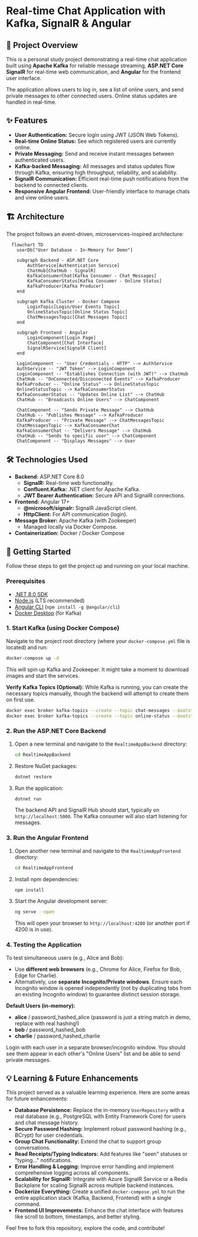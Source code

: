 # Real-time Chat Application with Kafka, SignalR & Angular

## 🚀 Project Overview

This is a personal study project demonstrating a real-time chat application built using **Apache Kafka** for reliable message streaming, **ASP.NET Core SignalR** for real-time web communication, and **Angular** for the frontend user interface.

The application allows users to log in, see a list of online users, and send private messages to other connected users. Online status updates are handled in real-time.

## ✨ Features

  * **User Authentication:** Secure login using JWT (JSON Web Tokens).
  * **Real-time Online Status:** See which registered users are currently online.
  * **Private Messaging:** Send and receive instant messages between authenticated users.
  * **Kafka-backed Messaging:** All messages and status updates flow through Kafka, ensuring high throughput, reliability, and scalability.
  * **SignalR Communication:** Efficient real-time push notifications from the backend to connected clients.
  * **Responsive Angular Frontend:** User-friendly interface to manage chats and view online users.

## 🏗️ Architecture

The project follows an event-driven, microservices-inspired architecture:

```mermaid
  flowchart TD
    userDb["User Database - In-Memory for Demo"]

    subgraph Backend - ASP.NET Core
        AuthService[Authentication Service]
        ChatHub[ChatHub - SignalR]
        KafkaConsumerChat[Kafka Consumer - Chat Messages]
        KafkaConsumerStatus[Kafka Consumer - Online Status]
        KafkaProducer[Kafka Producer]
    end

    subgraph Kafka Cluster - Docker Compose
        LoginTopic[Login/User Events Topic]
        OnlineStatusTopic[Online Status Topic]
        ChatMessagesTopic[Chat Messages Topic]
    end

    subgraph Frontend - Angular
        LoginComponent[Login Page]
        ChatComponent[Chat Interface]
        SignalRService[SignalR Client]
    end

    LoginComponent -- "User Credentials - HTTP" --> AuthService
    AuthService -- "JWT Token" --> LoginComponent
    LoginComponent -- "Establishes Connection (with JWT)" --> ChatHub
    ChatHub -- "OnConnected/Disconnected Events" --> KafkaProducer
    KafkaProducer -- "Online Status" --> OnlineStatusTopic
    OnlineStatusTopic --> KafkaConsumerStatus
    KafkaConsumerStatus -- "Updates Online List" --> ChatHub
    ChatHub -- "Broadcasts Online Users" --> ChatComponent

    ChatComponent -- "Sends Private Message" --> ChatHub
    ChatHub -- "Publishes Message" --> KafkaProducer
    KafkaProducer -- "Private Message" --> ChatMessagesTopic
    ChatMessagesTopic --> KafkaConsumerChat
    KafkaConsumerChat -- "Delivers Message" --> ChatHub
    ChatHub -- "Sends to specific user" --> ChatComponent
    ChatComponent -- "Displays Messages" --> User

```

## 🛠️ Technologies Used

  * **Backend:** ASP.NET Core 8.0
      * **SignalR:** Real-time web functionality.
      * **Confluent.Kafka:** .NET client for Apache Kafka.
      * **JWT Bearer Authentication:** Secure API and SignalR connections.
  * **Frontend:** Angular 17+
      * **@microsoft/signalr:** SignalR JavaScript client.
      * **HttpClient:** For API communication (login).
  * **Message Broker:** Apache Kafka (with Zookeeper)
      * Managed locally via Docker Compose.
  * **Containerization:** Docker / Docker Compose

## 🚀 Getting Started

Follow these steps to get the project up and running on your local machine.

### Prerequisites

  * [.NET 8.0 SDK](https://dotnet.microsoft.com/download/dotnet/8.0)
  * [Node.js](https://nodejs.org/en/download/) (LTS recommended)
  * [Angular CLI](https://angular.io/cli) (`npm install -g @angular/cli`)
  * [Docker Desktop](https://www.docker.com/products/docker-desktop/) (for Kafka)

### 1\. Start Kafka (using Docker Compose)

Navigate to the project root directory (where your `docker-compose.yml` file is located) and run:

```bash
docker-compose up -d
```

This will spin up Kafka and Zookeeper. It might take a moment to download images and start the services.

**Verify Kafka Topics (Optional):**
While Kafka is running, you can create the necessary topics manually, though the backend will attempt to create them on first use.

```bash
docker exec broker kafka-topics --create --topic chat-messages --bootstrap-server broker:29092 --replication-factor 1 --partitions 1
docker exec broker kafka-topics --create --topic online-status --bootstrap-server broker:29092 --replication-factor 1 --partitions 1
```

### 2\. Run the ASP.NET Core Backend

1.  Open a new terminal and navigate to the `RealtimeAppBackend` directory:

    ```bash
    cd RealtimeAppBackend
    ```

2.  Restore NuGet packages:

    ```bash
    dotnet restore
    ```

3.  Run the application:

    ```bash
    dotnet run
    ```

    The backend API and SignalR Hub should start, typically on `http://localhost:5000`. The Kafka consumer will also start listening for messages.

### 3\. Run the Angular Frontend

1.  Open another new terminal and navigate to the `RealtimeAppFrontend` directory:

    ```bash
    cd RealtimeAppFrontend
    ```

2.  Install npm dependencies:

    ```bash
    npm install
    ```

3.  Start the Angular development server:

    ```bash
    ng serve --open
    ```

    This will open your browser to `http://localhost:4200` (or another port if 4200 is in use).

### 4\. Testing the Application

To test simultaneous users (e.g., Alice and Bob):

  * Use **different web browsers** (e.g., Chrome for Alice, Firefox for Bob, Edge for Charlie).
  * Alternatively, use **separate Incognito/Private windows**. Ensure each Incognito window is opened independently (not by duplicating tabs from an existing Incognito window) to guarantee distinct session storage.

**Default Users (in-memory):**

  * **alice** / password\_hashed\_alice (password is just a string match in demo, replace with real hashing\!)
  * **bob** / password\_hashed\_bob
  * **charlie** / password\_hashed\_charlie

Login with each user in a separate browser/incognito window. You should see them appear in each other's "Online Users" list and be able to send private messages.

## 💡 Learning & Future Enhancements

This project served as a valuable learning experience. Here are some areas for future enhancements:

  * **Database Persistence:** Replace the in-memory `UserRepository` with a real database (e.g., PostgreSQL with Entity Framework Core) for users and chat message history.
  * **Secure Password Hashing:** Implement robust password hashing (e.g., BCrypt) for user credentials.
  * **Group Chat Functionality:** Extend the chat to support group conversations.
  * **Read Receipts/Typing Indicators:** Add features like "seen" statuses or "typing..." notifications.
  * **Error Handling & Logging:** Improve error handling and implement comprehensive logging across all components.
  * **Scalability for SignalR:** Integrate with Azure SignalR Service or a Redis Backplane for scaling SignalR across multiple backend instances.
  * **Dockerize Everything:** Create a unified `docker-compose.yml` to run the entire application stack (Kafka, Backend, Frontend) with a single command.
  * **Frontend UI Improvements:** Enhance the chat interface with features like scroll to bottom, timestamps, and better styling.

Feel free to fork this repository, explore the code, and contribute\!
